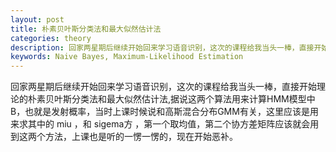 ```yaml
---
layout: post
title: 朴素贝叶斯分类法和最大似然估计法
categories: theory
description: 回家两星期后继续开始回来学习语音识别，这次的课程给我当头一棒，直接开始理论的朴素贝叶斯分类法和最大似然估计法。
keywords: Naive Bayes, Maximum-Likelihood Estimation
---
```


回家两星期后继续开始回来学习语音识别，这次的课程给我当头一棒，直接开始理论的朴素贝叶斯分类法和最大似然估计法,据说这两个算法用来计算HMM模型中B，也就是发射概率，当时上课时候说和高斯混合分布GMM有关，这里应该是用来求其中的 miu ，和 sigema方 ，第一个取均值，第二个协方差矩阵应该就会用到这两个方法，上课也是听的一愣一愣的，现在开始恶补。

